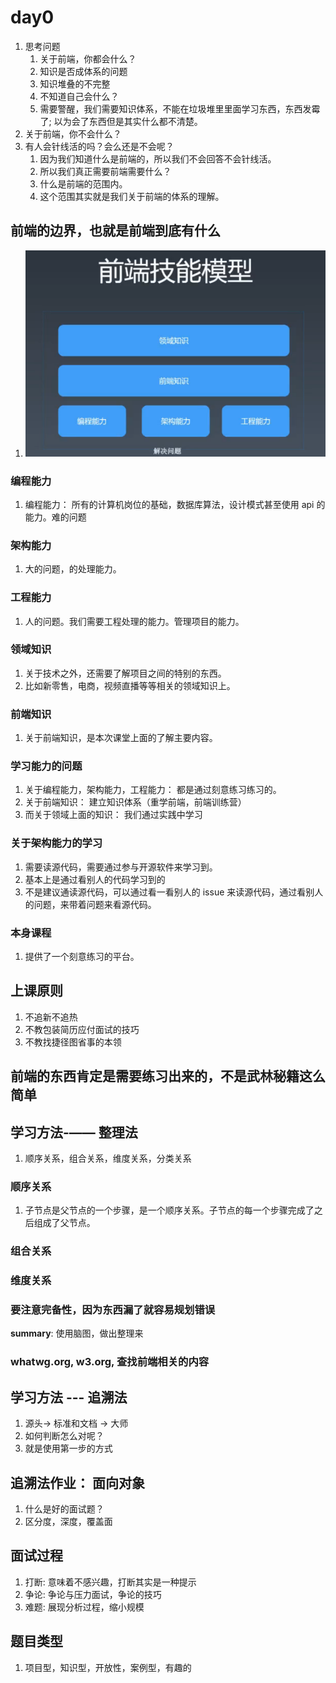 # day0

1. 思考问题
    1. 关于前端，你都会什么？
    2. 知识是否成体系的问题
    3. 知识堆叠的不完整
    4. 不知道自己会什么？
    5. 需要警醒，我们需要知识体系，不能在垃圾堆里里面学习东西，东西发霉了; 以为会了东西但是其实什么都不清楚。
2. 关于前端，你不会什么？
3. 有人会针线活的吗？会么还是不会呢？
    1. 因为我们知道什么是前端的，所以我们不会回答不会针线活。
    2. 所以我们真正需要前端需要什么？
    3. 什么是前端的范围内。
    4. 这个范围其实就是我们关于前端的体系的理解。

## 前端的边界，也就是前端到底有什么

1. ![avatar](./1-前端技能模型.png)

### 编程能力

1. 编程能力： 所有的计算机岗位的基础，数据库算法，设计模式甚至使用 api 的能力。难的问题

### 架构能力

1. 大的问题，的处理能力。

### 工程能力

1. 人的问题。我们需要工程处理的能力。管理项目的能力。

### 领域知识

1. 关于技术之外，还需要了解项目之间的特别的东西。
2. 比如新零售，电商，视频直播等等相关的领域知识上。

### 前端知识

1. 关于前端知识，是本次课堂上面的了解主要内容。

### 学习能力的问题

1. 关于编程能力，架构能力，工程能力： 都是通过刻意练习练习的。
2. 关于前端知识： 建立知识体系（重学前端，前端训练营）
3. 而关于领域上面的知识： 我们通过实践中学习

### 关于架构能力的学习

1. 需要读源代码，需要通过参与开源软件来学习到。
2. 基本上是通过看别人的代码学习到的
3. 不是建议通读源代码，可以通过看一看别人的 issue 来读源代码，通过看别人的问题，来带着问题来看源代码。

### 本身课程

1. 提供了一个刻意练习的平台。

## 上课原则

1. 不追新不追热
2. 不教包装简历应付面试的技巧
3. 不教找捷径图省事的本领

## 前端的东西肯定是需要练习出来的，不是武林秘籍这么简单

## 学习方法-—— 整理法

1. 顺序关系，组合关系，维度关系，分类关系

### 顺序关系

1. 子节点是父节点的一个步骤，是一个顺序关系。子节点的每一个步骤完成了之后组成了父节点。

### 组合关系

### 维度关系

### 要注意完备性，因为东西漏了就容易规划错误

**summary**: 使用脑图，做出整理来

### whatwg.org, w3.org, 查找前端相关的内容

## 学习方法 --- 追溯法

1. 源头-> 标准和文档 -> 大师
2. 如何判断怎么对呢？
3. 就是使用第一步的方式

## 追溯法作业： 面向对象

1. 什么是好的面试题？
2. 区分度，深度，覆盖面

## 面试过程

1. 打断: 意味着不感兴趣，打断其实是一种提示
2. 争论: 争论与压力面试，争论的技巧
3. 难题: 展现分析过程，缩小规模

## 题目类型

1. 项目型，知识型，开放性，案例型，有趣的
